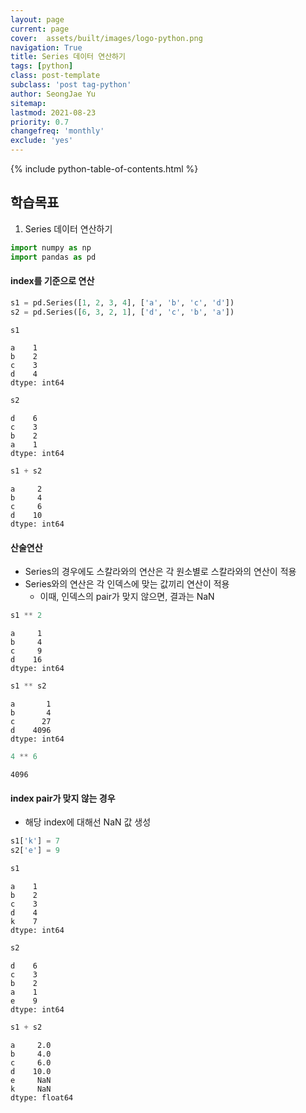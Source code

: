 ```yaml
---
layout: page
current: page
cover:  assets/built/images/logo-python.png
navigation: True
title: Series 데이터 연산하기
tags: [python]  
class: post-template
subclass: 'post tag-python'
author: SeongJae Yu
sitemap:
lastmod: 2021-08-23
priority: 0.7
changefreq: 'monthly'
exclude: 'yes'
---
```

{% include python-table-of-contents.html %}


## 학습목표
1. Series 데이터 연산하기


```python
import numpy as np
import pandas as pd
```

#### index를 기준으로 연산


```python
s1 = pd.Series([1, 2, 3, 4], ['a', 'b', 'c', 'd'])
s2 = pd.Series([6, 3, 2, 1], ['d', 'c', 'b', 'a'])

s1
```




    a    1
    b    2
    c    3
    d    4
    dtype: int64




```python
s2
```




    d    6
    c    3
    b    2
    a    1
    dtype: int64




```python
s1 + s2
```




    a     2
    b     4
    c     6
    d    10
    dtype: int64



#### **산술연산**
- Series의 경우에도 스칼라와의 연산은 각 원소별로 스칼라와의 연산이 적용
- Series와의 연산은 각 인덱스에 맞는 값끼리 연산이 적용
    - 이때, 인덱스의 pair가 맞지 않으면, 결과는 NaN


```python
s1 ** 2
```




    a     1
    b     4
    c     9
    d    16
    dtype: int64




```python
s1 ** s2
```




    a       1
    b       4
    c      27
    d    4096
    dtype: int64




```python
4 ** 6
```




    4096



#### **index pair가 맞지 않는 경우**
- 해당 index에 대해선 NaN 값 생성


```python
s1['k'] = 7
s2['e'] = 9
```


```python
s1
```




    a    1
    b    2
    c    3
    d    4
    k    7
    dtype: int64




```python
s2
```




    d    6
    c    3
    b    2
    a    1
    e    9
    dtype: int64




```python
s1 + s2
```




    a     2.0
    b     4.0
    c     6.0
    d    10.0
    e     NaN
    k     NaN
    dtype: float64



